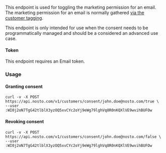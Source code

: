 This endpoint is used for toggling the marketing permission for an email. The marketing permission for an email is normally gathered [via the customer tagging](Adding-the-customer-information).

This endpoint is only intended for use when the consent needs to be programmatically managed and should be a considered an advanced use case.

#### Token

This endpoint requires an Email token.

### Usage

#### Granting consent

```shell
curl -v -X POST https://api.nosto.com/v1/customers/consent/john.doe@nosto.com/true \
--user :WI0j2oN7TgG42tlblX3yzOQ5xvCYc2oYj9eWg79lghVq8R0nKQXlVE9wvihBUFOw
```

#### Revoking consent

```shell
curl -v -X POST https://api.nosto.com/v1/customers/consent/john.doe@nosto.com/false \
--user :WI0j2oN7TgG42tlblX3yzOQ5xvCYc2oYj9eWg79lghVq8R0nKQXlVE9wvihBUFOw
```